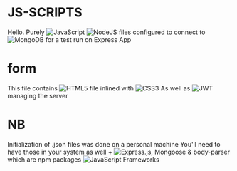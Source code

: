 # JS-SCRIPTS
Hello. Purely ![JavaScript](https://img.shields.io/badge/javascript-%23323330.svg?style=for-the-badge&logo=javascript&logoColor=%23F7DF1E)
![NodeJS](https://img.shields.io/badge/node.js-6DA55F?style=for-the-badge&logo=node.js&logoColor=white) files configured to connect to ![MongoDB](https://img.shields.io/badge/MongoDB-%234ea94b.svg?style=for-the-badge&logo=mongodb&logoColor=white) for a test run on Express App


# form
This file contains ![HTML5](https://img.shields.io/badge/html5-%23E34F26.svg?style=for-the-badge&logo=html5&logoColor=white) file inlined with ![CSS3](https://img.shields.io/badge/css3-%231572B6.svg?style=for-the-badge&logo=css3&logoColor=white)
As well as ![JWT](https://img.shields.io/badge/JWT-black?style=for-the-badge&logo=JSON%20web%20tokens) managing the server 

# NB
Initialization of .json files was done on a personal machine
You'll need to have those in your system as well + 
![Express.js](https://img.shields.io/badge/express.js-%23404d59.svg?style=for-the-badge&logo=express&logoColor=%2361DAFB), Mongoose & body-parser which are npm packages ![JavaScript](https://img.shields.io/badge/javascript-%23323330.svg?style=for-the-badge&logo=javascript&logoColor=%23F7DF1E)  Frameworks
